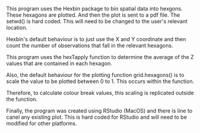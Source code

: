 This program uses the Hexbin package to bin spatial data into hexgons.  
These hexagons are plotted.  And then the plot is sent to a pdf file.
The setwd() is hard coded. This will need to be changed to the user's 
relevant location.

Hexbin's default behaviour is to just use the X and Y coordinate and 
then count the number of observations that fall in the relevant hexagons.

This program uses the hexTapply function to determine the average of the Z
values that are contained in each hexagon.

Also, the default behaviour for the plotting function grid.hexagons() is to
scale the value to be plotted between 0 to 1.  This occurs within the function.

Therefore, to calculate colour break values, this scaling is replicated outside
the function.

Finally, the program was created using RStudio (MacOS) and there is line to canel
any existing plot.  This is hard coded for RStudio and will need to be modified for 
other platforms.
